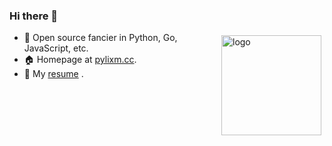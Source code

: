### Hi there 👋

<img src="https://github-readme-stats.vercel.app/api?username=pylixm&show_icons=true" alt="logo" height="160" align="right" style="margin: 5px; margin-bottom: 20px;" />

- 🌱 Open source fancier in Python, Go, JavaScript, etc.
- 🏠 Homepage at [pylixm.cc](https://pylixm.cc).
- 💬 My [resume](https://pylixm.cc/resume) .


<!--
**pylixm/pylixm** is a ✨ _special_ ✨ repository because its `README.md` (this file) appears on your GitHub profile.

Here are some ideas to get you started:

- 🔭 I’m currently working on ...
- 🌱 I’m currently learning ...
- 👯 I’m looking to collaborate on ...
- 🤔 I’m looking for help with ...
- 💬 Ask me about ...
- 📫 How to reach me: ...
- 😄 Pronouns: ...
- ⚡ Fun fact: ...
-->
